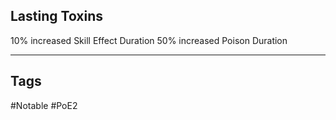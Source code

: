 ## Lasting Toxins
10% increased Skill Effect Duration
50% increased Poison Duration

---
## Tags
#Notable
#PoE2
